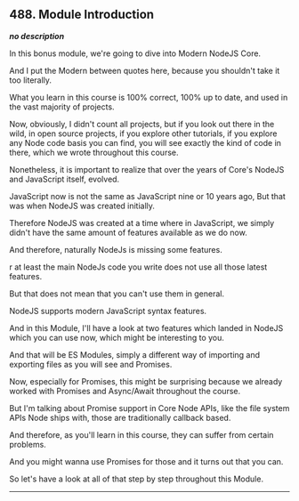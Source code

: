 ## 488. Module Introduction

<strong><em>no description</em></strong>

<v Instructor>In this bonus module,</v> we're going to dive into Modern NodeJS
Core. 

And I put the Modern between quotes here, because you shouldn't take it too
literally. 

What you learn in this course is 100% correct, 100% up to date, and used in the
vast majority of projects. 

Now, obviously, I didn't count all projects, but if you look out there in the
wild, in open source projects, if you explore other tutorials, if you explore
any Node code basis you can find, you will see exactly the kind of code in
there, which we wrote throughout this course. 

Nonetheless, it is important to realize that over the years of Core's NodeJS and
JavaScript itself, evolved. 

JavaScript now is not the same as JavaScript nine or 10 years ago, But that was
when NodeJS was created initially. 

Therefore NodeJS was created at a time where in JavaScript, we simply didn't
have the same amount of features available as we do now. 

And therefore, naturally NodeJs is missing some features. 

r at least the main NodeJs code you write does not use all those latest
features. 

But that does not mean that you can't use them in general. 

NodeJS supports modern JavaScript syntax features. 

And in this Module, I'll have a look at two features which landed in NodeJS
which you can use now, which might be interesting to you. 

And that will be ES Modules, simply a different way of importing and exporting
files as you will see and Promises. 

Now, especially for Promises, this might be surprising because we already worked
with Promises and Async/Await throughout the course. 

But I'm talking about Promise support in Core Node APIs, like the file system
APIs Node ships with, those are traditionally callback based. 

And therefore, as you'll learn in this course, they can suffer from certain
problems. 

And you might wanna use Promises for those and it turns out that you can. 

So let's have a look at all of that step by step throughout this Module. 

---